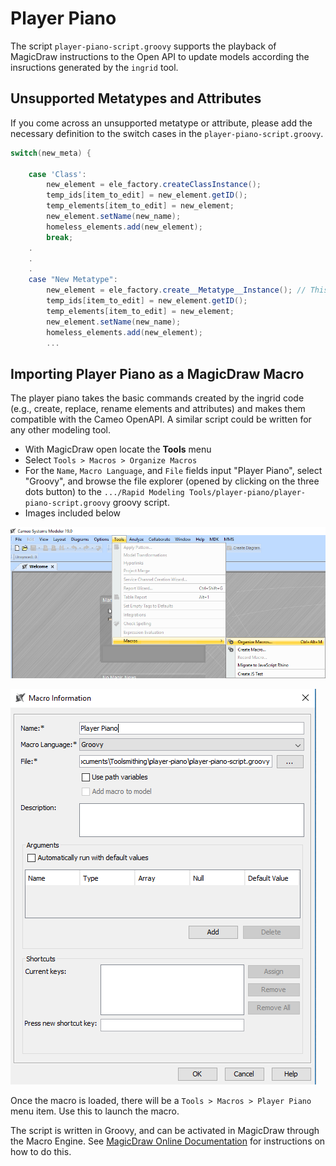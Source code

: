# Player Piano

The script `player-piano-script.groovy` supports the playback of MagicDraw instructions to the Open API to update models according the insructions generated by the `ingrid` tool.

## Unsupported Metatypes and Attributes
If you come across an unsupported metatype or attribute, please add the necessary definition to the switch cases in the `player-piano-script.groovy`.

```groovy
switch(new_meta) {

    case 'Class':
        new_element = ele_factory.createClassInstance();
        temp_ids[item_to_edit] = new_element.getID();
        temp_elements[item_to_edit] = new_element;
        new_element.setName(new_name);
        homeless_elements.add(new_element);
        break;
    .
    .
    .
    case "New Metatype":
        new_element = ele_factory.create__Metatype__Instance(); // This is a MagicDraw API call
        temp_ids[item_to_edit] = new_element.getID();
        temp_elements[item_to_edit] = new_element;
        new_element.setName(new_name);
        homeless_elements.add(new_element);
        ...
```

## Importing Player Piano as a MagicDraw Macro
The player piano takes the basic commands created by the ingrid code (e.g., create, replace, rename elements and attributes) and makes them compatible with the Cameo OpenAPI. A similar script could be written for any other modeling tool.

- With MagicDraw open locate the **Tools** menu
- Select `Tools > Macros > Organize Macros`
- For the `Name`, `Macro Language`, and `File` fields input "Player Piano", select "Groovy", and browse the file explorer (opened by clicking on the three dots button) to the `.../Rapid Modeling Tools/player-piano/player-piano-script.groovy` groovy script.
- Images included below

![](../ingrid-quick-start/macros_organize_screen.png)

![](../ingrid-quick-start/macro_config_screen.png)

Once the macro is loaded, there will be a `Tools > Macros > Player Piano` menu item. Use this to launch the macro.

The script is written in Groovy, and can be activated in MagicDraw through the Macro Engine. See [MagicDraw Online Documentation](https://docs.nomagic.com/display/MD190/Adding+a+Macro+and+editing+Macro+information) for instructions on how to do this.
